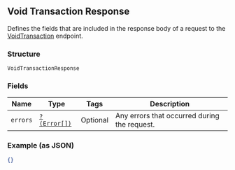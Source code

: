 ## Void Transaction Response

Defines the fields that are included in the response body of
a request to the [VoidTransaction](#endpoint-voidtransaction) endpoint.

### Structure

`VoidTransactionResponse`

### Fields

| Name | Type | Tags | Description |
|  --- | --- | --- | --- |
| `errors` | [`?(Error[])`](/doc/models/error.md) | Optional | Any errors that occurred during the request. |

### Example (as JSON)

```json
{}
```

